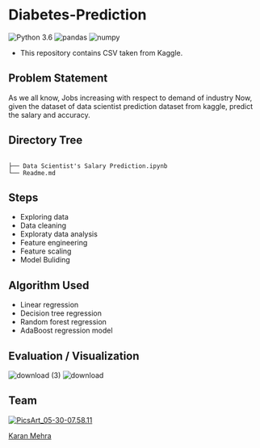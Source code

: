 # Diabetes-Prediction
![Python 3.6](https://img.shields.io/badge/Python-3.6-brightgreen.svg) ![pandas](https://img.shields.io/badge/Library-Pandas-orange.svg) ![numpy](https://img.shields.io/badge/Library-Numpy-orange.svg)

- This repository contains CSV taken from Kaggle.

## Problem Statement
As we all know, Jobs increasing with respect to demand of industry Now, given the dataset of data scientist prediction dataset from kaggle, predict the salary and accuracy.

## Directory Tree 
```

├── Data Scientist's Salary Prediction.ipynb
└── Readme.md
```

## Steps
- Exploring data
- Data cleaning
- Exploraty data analysis
- Feature engineering
- Feature scaling
- Model Buliding

## Algorithm Used
 - Linear regression
 - Decision tree regression
 - Random forest regression
 - AdaBoost regression model 
 
## Evaluation / Visualization
![download (3)](https://user-images.githubusercontent.com/62024355/87880091-7a63ca80-ca0c-11ea-895c-bcbe0a69ff70.png)
![download](https://user-images.githubusercontent.com/62024355/87880092-7c2d8e00-ca0c-11ea-9c36-f1b2758c3740.png)


## Team
<a href="https://imgbb.com/"><img src="https://i.ibb.co/Fs4h7fZ/Pics-Art-05-30-07-58-11.jpg" alt="PicsArt_05-30-07.58.11" border="0">

[Karan Mehra](https://karanmehra7107.github.io/My-Portfolio/index.html)
